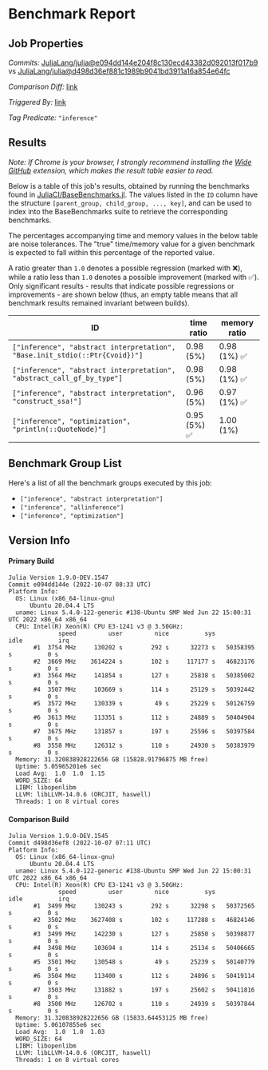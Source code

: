# Benchmark Report

## Job Properties

*Commits:* [JuliaLang/julia@e094dd144e204f8c130ecd43382d092013f017b9](https://github.com/JuliaLang/julia/commit/e094dd144e204f8c130ecd43382d092013f017b9) vs [JuliaLang/julia@d498d36ef881c1989b9041bd3911a16a854e64fc](https://github.com/JuliaLang/julia/commit/d498d36ef881c1989b9041bd3911a16a854e64fc)

*Comparison Diff:* [link](https://github.com/JuliaLang/julia/compare/d498d36ef881c1989b9041bd3911a16a854e64fc..e094dd144e204f8c130ecd43382d092013f017b9)

*Triggered By:* [link](https://github.com/JuliaLang/julia/pull/47059#issuecomment-1271318059)

*Tag Predicate:* `"inference"`

## Results

*Note: If Chrome is your browser, I strongly recommend installing the [Wide GitHub](https://chrome.google.com/webstore/detail/wide-github/kaalofacklcidaampbokdplbklpeldpj?hl=en)
extension, which makes the result table easier to read.*

Below is a table of this job's results, obtained by running the benchmarks found in
[JuliaCI/BaseBenchmarks.jl](https://github.com/JuliaCI/BaseBenchmarks.jl). The values
listed in the `ID` column have the structure `[parent_group, child_group, ..., key]`,
and can be used to index into the BaseBenchmarks suite to retrieve the corresponding
benchmarks.

The percentages accompanying time and memory values in the below table are noise tolerances. The "true"
time/memory value for a given benchmark is expected to fall within this percentage of the reported value.

A ratio greater than `1.0` denotes a possible regression (marked with :x:), while a ratio less
than `1.0` denotes a possible improvement (marked with :white_check_mark:). Only significant results - results
that indicate possible regressions or improvements - are shown below (thus, an empty table means that all
benchmark results remained invariant between builds).

| ID | time ratio | memory ratio |
|----|------------|--------------|
| `["inference", "abstract interpretation", "Base.init_stdio(::Ptr{Cvoid})"]` | 0.98 (5%)  | 0.98 (1%) :white_check_mark: |
| `["inference", "abstract interpretation", "abstract_call_gf_by_type"]` | 0.98 (5%)  | 0.98 (1%) :white_check_mark: |
| `["inference", "abstract interpretation", "construct_ssa!"]` | 0.96 (5%)  | 0.97 (1%) :white_check_mark: |
| `["inference", "optimization", "println(::QuoteNode)"]` | 0.95 (5%) :white_check_mark: | 1.00 (1%)  |

## Benchmark Group List

Here's a list of all the benchmark groups executed by this job:

- `["inference", "abstract interpretation"]`
- `["inference", "allinference"]`
- `["inference", "optimization"]`

## Version Info

#### Primary Build

```
Julia Version 1.9.0-DEV.1547
Commit e094dd144e (2022-10-07 08:33 UTC)
Platform Info:
  OS: Linux (x86_64-linux-gnu)
      Ubuntu 20.04.4 LTS
  uname: Linux 5.4.0-122-generic #138-Ubuntu SMP Wed Jun 22 15:00:31 UTC 2022 x86_64 x86_64
  CPU: Intel(R) Xeon(R) CPU E3-1241 v3 @ 3.50GHz: 
              speed         user         nice          sys         idle          irq
       #1  3754 MHz     130202 s        292 s      32273 s   50358395 s          0 s
       #2  3669 MHz    3614224 s        102 s     117177 s   46823176 s          0 s
       #3  3564 MHz     141854 s        127 s      25838 s   50385002 s          0 s
       #4  3507 MHz     103669 s        114 s      25129 s   50392442 s          0 s
       #5  3572 MHz     130339 s         49 s      25229 s   50126759 s          0 s
       #6  3613 MHz     113351 s        112 s      24889 s   50404904 s          0 s
       #7  3675 MHz     131857 s        197 s      25596 s   50397584 s          0 s
       #8  3558 MHz     126312 s        110 s      24930 s   50383979 s          0 s
  Memory: 31.320838928222656 GB (15828.91796875 MB free)
  Uptime: 5.05965201e6 sec
  Load Avg:  1.0  1.0  1.15
  WORD_SIZE: 64
  LIBM: libopenlibm
  LLVM: libLLVM-14.0.6 (ORCJIT, haswell)
  Threads: 1 on 8 virtual cores

```

#### Comparison Build

```
Julia Version 1.9.0-DEV.1545
Commit d498d36ef8 (2022-10-07 07:11 UTC)
Platform Info:
  OS: Linux (x86_64-linux-gnu)
      Ubuntu 20.04.4 LTS
  uname: Linux 5.4.0-122-generic #138-Ubuntu SMP Wed Jun 22 15:00:31 UTC 2022 x86_64 x86_64
  CPU: Intel(R) Xeon(R) CPU E3-1241 v3 @ 3.50GHz: 
              speed         user         nice          sys         idle          irq
       #1  3499 MHz     130243 s        292 s      32298 s   50372565 s          0 s
       #2  3502 MHz    3627408 s        102 s     117288 s   46824146 s          0 s
       #3  3499 MHz     142230 s        127 s      25850 s   50398877 s          0 s
       #4  3498 MHz     103694 s        114 s      25134 s   50406665 s          0 s
       #5  3501 MHz     130548 s         49 s      25239 s   50140779 s          0 s
       #6  3504 MHz     113400 s        112 s      24896 s   50419114 s          0 s
       #7  3503 MHz     131882 s        197 s      25602 s   50411816 s          0 s
       #8  3500 MHz     126702 s        110 s      24939 s   50397844 s          0 s
  Memory: 31.320838928222656 GB (15833.64453125 MB free)
  Uptime: 5.06107855e6 sec
  Load Avg:  1.0  1.0  1.03
  WORD_SIZE: 64
  LIBM: libopenlibm
  LLVM: libLLVM-14.0.6 (ORCJIT, haswell)
  Threads: 1 on 8 virtual cores

```
